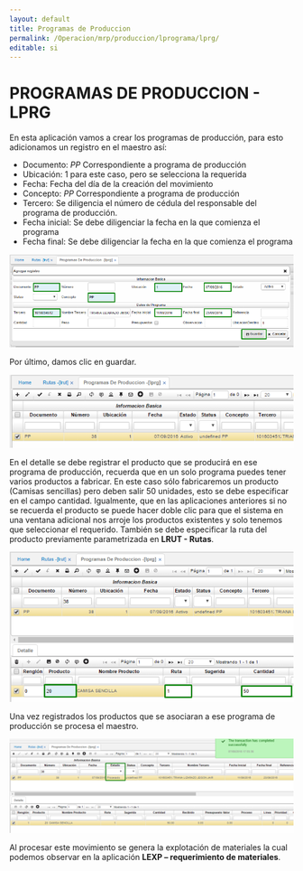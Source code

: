 ```yaml
---
layout: default
title: Programas de Produccion
permalink: /Operacion/mrp/produccion/lprograma/lprg/
editable: si
---
```


# PROGRAMAS DE PRODUCCION - LPRG


En esta aplicación vamos a crear los programas de producción, para esto adicionamos un registro en el maestro así:  

-	Documento: _PP_ Correspondiente a programa de producción  
-	Ubicación: 1 para este caso, pero se selecciona la requerida  
-	Fecha: Fecha del día de la creación del movimiento  
-	Concepto: _PP_ Correspondiente a programa de producción  
-	Tercero: Se diligencia el número de cédula del responsable del programa de producción.  
-	Fecha inicial: Se debe diligenciar la fecha en la que comienza el programa  
-	Fecha final: Se debe diligenciar la fecha en la que comienza el programa  


![](lprg1.png)


Por último, damos clic en guardar.  


![](lprg2.png)


En el detalle se debe registrar el producto que se producirá en ese programa de producción, recuerda que en un solo programa puedes tener varios productos a fabricar. En este caso sólo fabricaremos un producto (Camisas sencillas) pero deben salir 50 unidades, esto se debe especificar en el campo cantidad. Igualmente, que en las aplicaciones anteriores si no se recuerda el producto se puede hacer doble clic para que el sistema en una ventana adicional nos arroje los productos existentes y solo tenemos que seleccionar el requerido. También se debe especificar la ruta del producto previamente parametrizada en **LRUT - Rutas**.  


![](lprg3.png)


Una vez registrados los productos que se asociaran a ese programa de producción se procesa el maestro.


![](lprg4.png)


Al procesar este movimiento se genera la explotación de materiales la cual podemos observar en la aplicación **LEXP – requerimiento de materiales**. 







